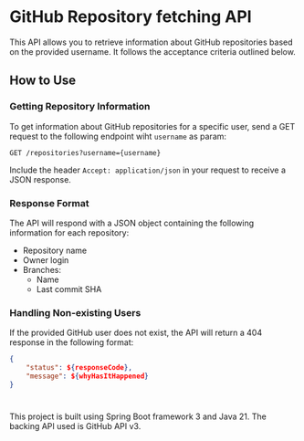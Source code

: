 # GitHub Repository fetching API

This API allows you to retrieve information about GitHub repositories based on the provided username. It follows the acceptance criteria outlined below.

## How to Use

### Getting Repository Information

To get information about GitHub repositories for a specific user, send a GET request to the following endpoint wiht `username` as param:

`GET /repositories?username={username}`


Include the header `Accept: application/json` in your request to receive a JSON response.

### Response Format

The API will respond with a JSON object containing the following information for each repository:

- Repository name
- Owner login
- Branches:
    - Name
    - Last commit SHA

### Handling Non-existing Users

If the provided GitHub user does not exist, the API will return a 404 response in the following format:

```json
{
    "status": ${responseCode},
    "message": ${whyHasItHappened}
}
```
#

This project is built using Spring Boot framework 3 and Java 21.
The backing API used is GitHub API v3.